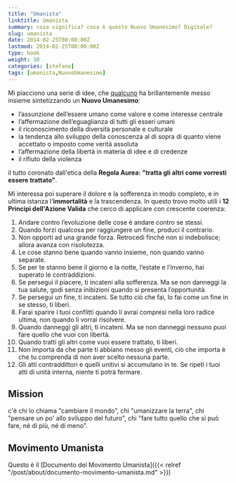 ```yaml
---
title: "Umanista"
linktitle: Umanista
summary: cosa significa? cosa è questo Nuovo Umanesimo? Digitale?
slug: umanista
date: 2014-02-25T00:00:00Z
lastmod: 2014-02-25T00:00:00Z
type: book
weight: 30
categories: [stefano]
tags: [umanista,NuovoUmanesimo]
---
```

Mi piacciono una serie di idee, che [qualcuno](http://www.silo.net) ha brillantemente messo insieme sintetizzando un **Nuovo Umanesimo**:

- l’assunzione dell’essere umano come valore e come interesse centrale
- l’affermazione dell’eguaglianza di tutti gli esseri umani
- il riconoscimento della diversità personale e culturale
- la tendenza allo sviluppo della conoscenza al di sopra di quanto viene accettato o imposto come verità assoluta
- l’affermazione della libertà in materia di idee e di credenze
- il rifiuto della violenza

il tutto coronato dall'etica della **Regola Aurea: "tratta gli altri come vorresti essere trattato"**.

Mi interessa poi superare il dolore e la sofferenza in modo completo, e in ultima istanza l'**immortalità** e la trascendenza. In questo trovo molto utili i **12 Principi dell'Azione Valida** che cerco di applicare con crescente coerenza:

1.  Andare contro l’evoluzione delle cose è andare contro se stessi.
2.  Quando forzi qualcosa per raggiungere un fine, produci il contrario.
3.  Non opporti ad una grande forza. Retrocedi finché non si indebolisce; allora avanza con risolutezza.
4.  Le cose stanno bene quando vanno insieme, non quando vanno separate.
5.  Se per te stanno bene il giorno e la notte, l’estate e l’inverno, hai superato le contraddizioni.
6.  Se persegui il piacere, ti incateni alla sofferenza. Ma se non danneggi la tua salute, godi senza inibizioni quando si presenta l’opportunità.
7.  Se persegui un fine, ti incateni. Se tutto ciò che fai, lo fai come un fine in se stesso, ti liberi.
8.  Farai sparire i tuoi conflitti quando li avrai compresi nella loro radice ultima, non quando li vorrai risolvere.
9.  Quando danneggi gli altri, ti incateni. Ma se non danneggi nessuno puoi fare quello che vuoi con libertà.
10. Quando tratti gli altri come vuoi essere trattato, ti liberi.
11. Non importa da che parte ti abbiano messo gli eventi, ciò che importa è che tu comprenda di non aver scelto nessuna parte.
12. Gli atti contraddittori e quelli unitivi si accumulano in te. Se ripeti i tuoi atti di unità interna, niente ti potrà fermare.
    
## Mission
c'è chi lo chiama "cambiare il mondo", chi "umanizzare la terra", chi "pensare un po' allo sviluppo del futuro", chi "fare tutto quello che si può fare, né di più, né di meno".

## Movimento Umanista
Questo è il [Documento del Movimento Umanista]({{< relref "/post/about/documento-movimento-umanista.md" >}})
